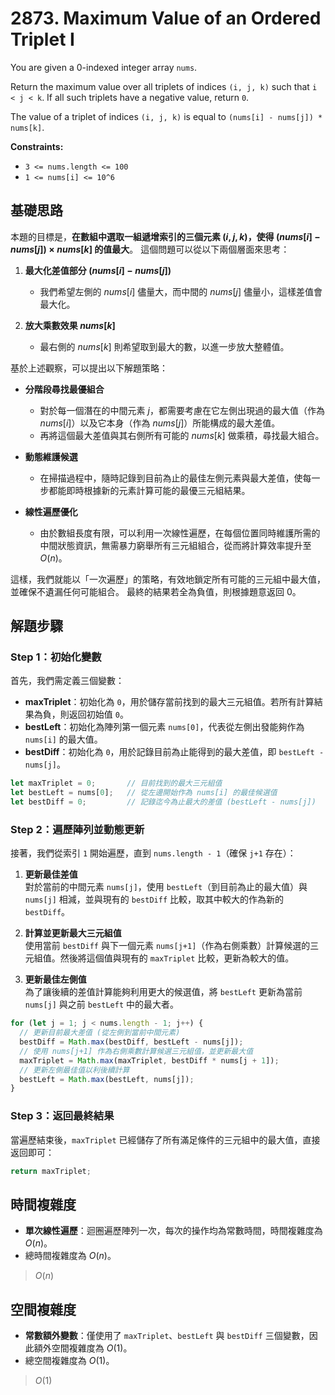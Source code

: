 # 2873. Maximum Value of an Ordered Triplet I

You are given a 0-indexed integer array `nums`.

Return the maximum value over all triplets of indices `(i, j, k)` such 
that `i < j < k`. If all such triplets have a negative value, return `0`.

The value of a triplet of indices `(i, j, k)` is equal to `(nums[i] - nums[j]) * nums[k]`.

**Constraints:**

- `3 <= nums.length <= 100`
- `1 <= nums[i] <= 10^6`

## 基礎思路

本題的目標是，**在數組中選取一組遞增索引的三個元素 $(i, j, k)$，使得 $(nums[i] - nums[j]) \times nums[k]$ 的值最大**。
這個問題可以從以下兩個層面來思考：

1. **最大化差值部分 $(nums[i] - nums[j])$**
   - 我們希望左側的 $nums[i]$ 儘量大，而中間的 $nums[j]$ 儘量小，這樣差值會最大化。

2. **放大乘數效果 $nums[k]$**
   - 最右側的 $nums[k]$ 則希望取到最大的數，以進一步放大整體值。

基於上述觀察，可以提出以下解題策略：

- **分階段尋找最優組合**
   - 對於每一個潛在的中間元素 $j$，都需要考慮在它左側出現過的最大值（作為 $nums[i]$）以及它本身（作為 $nums[j]$）所能構成的最大差值。
   - 再將這個最大差值與其右側所有可能的 $nums[k]$ 做乘積，尋找最大組合。

- **動態維護候選**
   - 在掃描過程中，隨時記錄到目前為止的最佳左側元素與最大差值，使每一步都能即時根據新的元素計算可能的最優三元組結果。
- **線性遍歷優化**

   - 由於數組長度有限，可以利用一次線性遍歷，在每個位置同時維護所需的中間狀態資訊，無需暴力窮舉所有三元組組合，從而將計算效率提升至 $O(n)$。

這樣，我們就能以「一次遍歷」的策略，有效地鎖定所有可能的三元組中最大值，並確保不遺漏任何可能組合。
最終的結果若全為負值，則根據題意返回 $0$。

## 解題步驟

### Step 1：初始化變數

首先，我們需定義三個變數：
- **maxTriplet**：初始化為 `0`，用於儲存當前找到的最大三元組值。若所有計算結果為負，則返回初始值 `0`。
- **bestLeft**：初始化為陣列第一個元素 `nums[0]`，代表從左側出發能夠作為 `nums[i]` 的最大值。
- **bestDiff**：初始化為 `0`，用於記錄目前為止能得到的最大差值，即 `bestLeft - nums[j]`。

```typescript
let maxTriplet = 0;       // 目前找到的最大三元組值
let bestLeft = nums[0];   // 從左邊開始作為 nums[i] 的最佳候選值
let bestDiff = 0;         // 記錄迄今為止最大的差值 (bestLeft - nums[j])
```

### Step 2：遍歷陣列並動態更新

接著，我們從索引 `1` 開始遍歷，直到 `nums.length - 1`（確保 `j+1` 存在）：

1. **更新最佳差值**  
   對於當前的中間元素 `nums[j]`，使用 `bestLeft`（到目前為止的最大值）與 `nums[j]` 相減，並與現有的 `bestDiff` 比較，取其中較大的作為新的 `bestDiff`。

2. **計算並更新最大三元組值**  
   使用當前 `bestDiff` 與下一個元素 `nums[j+1]`（作為右側乘數）計算候選的三元組值。然後將這個值與現有的 `maxTriplet` 比較，更新為較大的值。

3. **更新最佳左側值**  
   為了讓後續的差值計算能夠利用更大的候選值，將 `bestLeft` 更新為當前 `nums[j]` 與之前 `bestLeft` 中的最大者。

```typescript
for (let j = 1; j < nums.length - 1; j++) {
  // 更新目前最大差值 (從左側到當前中間元素)
  bestDiff = Math.max(bestDiff, bestLeft - nums[j]);
  // 使用 nums[j+1] 作為右側乘數計算候選三元組值，並更新最大值
  maxTriplet = Math.max(maxTriplet, bestDiff * nums[j + 1]);
  // 更新左側最佳值以利後續計算
  bestLeft = Math.max(bestLeft, nums[j]);
}
```

### Step 3：返回最終結果

當遍歷結束後，`maxTriplet` 已經儲存了所有滿足條件的三元組中的最大值，直接返回即可：

```typescript
return maxTriplet;
```

## 時間複雜度

- **單次線性遍歷**：迴圈遍歷陣列一次，每次的操作均為常數時間，時間複雜度為 $O(n)$。
- 總時間複雜度為 $O(n)$。

> $O(n)$

## 空間複雜度

- **常數額外變數**：僅使用了 `maxTriplet`、`bestLeft` 與 `bestDiff` 三個變數，因此額外空間複雜度為 $O(1)$。
- 總空間複雜度為 $O(1)$。

> $O(1)$
